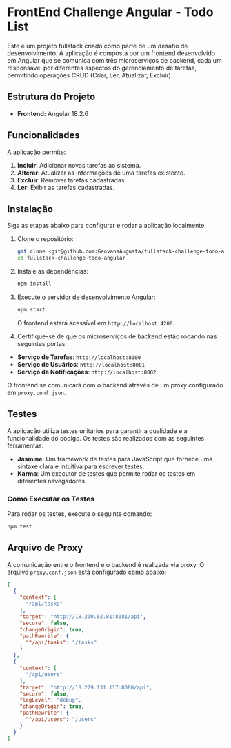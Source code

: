 # FrontEnd Challenge Angular - Todo List

Este é um projeto fullstack criado como parte de um desafio de desenvolvimento. A aplicação é composta por um frontend desenvolvido em Angular que se comunica com três microserviços de backend, cada um responsável por diferentes aspectos do gerenciamento de tarefas, permitindo operações CRUD (Criar, Ler, Atualizar, Excluir).

## Estrutura do Projeto

- **Frontend:** Angular 18.2.6

## Funcionalidades

A aplicação permite:
1. **Incluir**: Adicionar novas tarefas ao sistema.
2. **Alterar**: Atualizar as informações de uma tarefas existente.
3. **Excluir**: Remover tarefas cadastradas.
4. **Ler**: Exibir  as tarefas cadastradas.

## Instalação

Siga as etapas abaixo para configurar e rodar a aplicação localmente:

1. Clone o repositório:
    ```bash
    git clone <git@github.com:GeovanaAugusta/fullstack-challenge-todo-angular.git>
    cd fullstack-challenge-todo-angular
    ```

2. Instale as dependências:
    ```bash
    npm install
    ```

3. Execute o servidor de desenvolvimento Angular:
    ```bash
    npm start
    ```

   O frontend estará acessível em `http://localhost:4200`.

4. Certifique-se de que os microserviços de backend estão rodando nas seguintes portas:

- **Serviço de Tarefas**: `http://localhost:8000`
- **Serviço de Usuários**: `http://localhost:8001`
- **Serviço de Notificações**: `http://localhost:8002`

O frontend se comunicará com o backend através de um proxy configurado em `proxy.conf.json`.

## Testes

A aplicação utiliza testes unitários para garantir a qualidade e a funcionalidade do código. Os testes são realizados com as seguintes ferramentas:

- **Jasmine**: Um framework de testes para JavaScript que fornece uma sintaxe clara e intuitiva para escrever testes.
- **Karma**: Um executor de testes que permite rodar os testes em diferentes navegadores.

### Como Executar os Testes

Para rodar os testes, execute o seguinte comando:

```bash
npm test
```

## Arquivo de Proxy

A comunicação entre o frontend e o backend é realizada via proxy. O arquivo `proxy.conf.json` está configurado como abaixo:

```json
[
  {
    "context": [
      "/api/tasks"
    ],
    "target": "http://18.230.82.81:8081/api",
    "secure": false,
    "changeOrigin": true,
    "pathRewrite": {
      "^/api/tasks": "/tasks"
    }
  },
  {
    "context": [
      "/api/users"
    ],
    "target": "http://18.229.131.117:8080/api",
    "secure": false,
    "logLevel": "debug",
    "changeOrigin": true,
    "pathRewrite": {
      "^/api/users": "/users"
    }
  }
]
